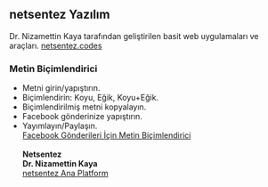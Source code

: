 ## netsentez Yazılım
Dr. Nizamettin Kaya tarafından geliştirilen basit web uygulamaları ve araçları.
[netsentez.codes](https://netsentez.codes/)

### Metin Biçimlendirici
- Metni girin/yapıştırın.
- Biçimlendirin: Koyu, Eğik, Koyu+Eğik.
- Biçimlendirilmiş metni kopyalayın.
- Facebook gönderinize yapıştırın.
- Yayımlayın/Paylaşın.<br>
[Facebook Gönderileri İçin Metin Biçimlendirici](https://netsentez.codes/metin-bicimlendirici.html/) <br><br>
**Netsentez**<br>
**Dr. Nizamettin Kaya**<br>
[netsentez Ana Platform](https://netsentez.com/)
  
